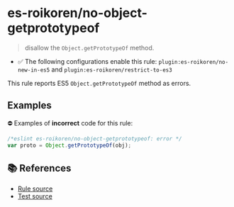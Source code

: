# es-roikoren/no-object-getprototypeof
> disallow the `Object.getPrototypeOf` method.

- ✅ The following configurations enable this rule: `plugin:es-roikoren/no-new-in-es5` and `plugin:es-roikoren/restrict-to-es3`

This rule reports ES5 `Object.getPrototypeOf` method as errors.

## Examples

⛔ Examples of **incorrect** code for this rule:

```js
/*eslint es-roikoren/no-object-getprototypeof: error */
var proto = Object.getPrototypeOf(obj);
```

## 📚 References

- [Rule source](https://github.com/roikoren755/eslint-plugin-es/blob/v2.0.4/src/rules/no-object-getprototypeof.ts)
- [Test source](https://github.com/roikoren755/eslint-plugin-es/blob/v2.0.4/tests/src/rules/no-object-getprototypeof.ts)
